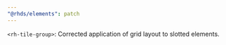 ```yaml
---
"@rhds/elements": patch
---
```


`<rh-tile-group>`:  Corrected application of grid layout to slotted elements.
